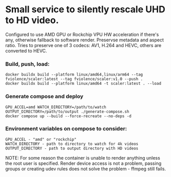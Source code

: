# Small service to silently rescale UHD to HD video.
Configured to use AMD GPU or Rockchip VPU HW acceleration if there's any, otherwise fallback to software render. Preservse metadata and aspect ratio. Tries to preserve one of 3 codecs: AV1, H.264 and HEVC, others are converted to HEVC.

### Build, push, load:
```
docker buildx build --platform linux/amd64,linux/arm64 --tag fviolence/scaler:latest --tag fviolence/scaler:v1.0 --push .
docker buildx build --platform linux/amd64 -t scaler:latest . --load
```

### Generate compose and deploy
```
GPU_ACCEL=amd WATCH_DIRECTORY=/path/to/watch OUTPUT_DIRECTORY=/path/to/output ./generate-compose.sh
docker compose up --build --force-recreate --no-deps -d
```

### Environment variables on compose to consider:
```
GPU_ACCEL - "amd" or "rockchip"
WATCH_DIRECTORY - path to directory to watch for 4k videos
OUTPUT_DIRECTORY - path to output directory with HD videos
```

NOTE: For some reason the container is unable to render anything unless the root user is specified.
Render device access is not a problem, passing groups or creating udev rules does not solve the problem - ffmpeg still fails.
